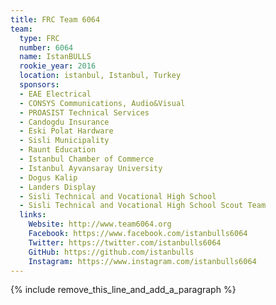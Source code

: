 ```yaml
---
title: FRC Team 6064
team:
  type: FRC
  number: 6064
  name: IstanBULLS
  rookie_year: 2016
  location: istanbul, Istanbul, Turkey
  sponsors:
  - EAE Electrical
  - CONSYS Communications, Audio&Visual
  - PROASIST Technical Services
  - Candogdu Insurance
  - Eski Polat Hardware
  - Sisli Municipality
  - Raunt Education
  - Istanbul Chamber of Commerce
  - Istanbul Ayvansaray University
  - Dogus Kalip
  - Landers Display
  - Sisli Technical and Vocational High School
  - Sisli Technical and Vocational High School Scout Team
  links:
    Website: http://www.team6064.org
    Facebook: https://www.facebook.com/istanbulls6064
    Twitter: https://twitter.com/istanbulls6064
    GitHub: https://github.com/istanbulls
    Instagram: https://www.instagram.com/istanbulls6064
---
```


{% include remove_this_line_and_add_a_paragraph %}